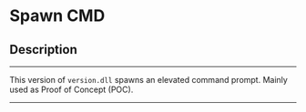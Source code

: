# Spawn CMD

## Description
---

This version of `version.dll` spawns an elevated command prompt.
Mainly used as Proof of Concept (POC).

---